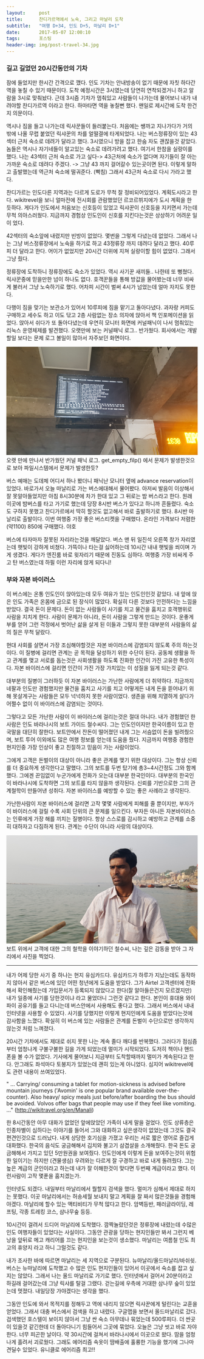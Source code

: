 ```yaml
---
layout:	    post
title:      찬디가르역에서 노숙, 그리고 마날리 도착 	
subtitle:   "여행 D+34, 인도 D+5, 마날리 D+1"
date:       2017-05-07 12:00:10 
tags:       포스팅
header-img: img/post-travel-34.jpg
---
```


### 길고 길었던 20시간동안의 기차

잠에 들었지만 한시간 간격으로 깼다. 인도 기차는 안내방송이 없기 때문에 자칫 하다간 역을 놓칠 수 있기 때문이다. 도착 예정시간은 3시였는데 당연히 연착되겠거니 하고 알람을 3시로 맞춰놨다. 근데 3시즘 기차가 멈춰있고 사람들이 나가는데 물어보니 내가 내려야할 찬디가르역 이라고 한다. 하마타면 역을 놓칠뻔 했다. 왠일로 제시간에 도착 한건지 의문이다.

역시나 짐을 들고 나가는데 릭샤꾼들이 들러붙는다. 처음에는 쌩까고 지나가다가 거의 밖에 나올 무렵 붙었던 릭샤꾼의 차를 얼떨결에 타게되었다. 나는 버스정류장이 있는 43섹터 근처 숙소로 데려가 달라고 했다. 3시였으니 방을 잡고 한숨 자도 괜찮을것 같았다. 놈들은 역시나 자기네들이 알고있는 숙소로 데려가려고 했다. 여기서 한참을 실랑이를 했다. 나는 43섹터 근처 숙소로 가고 싶다-> 43근처에 숙소가 없다며 자기들이 잘 아는 가까운 숙소로 데려다 주겠다. -> 그냥 43 까지 걸어갈수 있는곳이면 된다. 이렇게 말하고 출발했는데 역근처 숙소에 떨궈준다. (빡침) 그래서 43근처 숙소로 다시 가라고 했다.

찬디가르는 인도다른 지역과는 다르게 도로가 무척 잘 정비되어있었다. 계획도시라고 한다. wikitrevel을 보니 얼마전에 전시회를 관람했었던 르코르뷔지에가 도시 계획을 한 듯하다. 게다가 인도에서 처음보는 신호등이 있었고 릭샤꾼이 신호등을 지키면서 가는데 무척 의아스러웠다. 지금까지 경험상 인도인이 신호를 지킨다는것은 상상하기 어려운 일이 었다.

42섹터의 숙소앞에 내렸지만 빈방이 없었다. 몇번을 그렇게 다녔는데 없었다. 그래서 나는 그냥 버스정류장에서 노숙을 하기로 하고 43정류장 까지 데려다 달라고 했다. 40루피 더 달라고 한다. 어이가 없었지만 20시간 더위에 지쳐 실랑이할 힘이 없었다. 그래서 그냥 줬다.

정류장에 도착하니 정류장에도 숙소가 있었다. 역시 사기꾼 새끼들.. 나한테 또 뻥쳤다. 릭샤꾼중에 믿을만한 넘이 하나도 없다. 호객꾼들을 통해 방값을 물어봤는데 너무 비싸게 불러서 그냥 노숙하기로 했다. 어차피 시간이 벌써 4시가 넘었는데 얼마 자지도 못한다.

다행이 짐을 맞기는 보관소가 있어서 10루피에 짐을 맡기고 돌아다녔다. 과자랑 커피도 구매하고 세수도 하고 이도 닦고 2층 사람없는 장소 의자에 앉아서 책 인포메이션을 읽었다. 앉아서 쉬다가 또 돌아다녔는데 우연히 모니터 화면에 커널패닉이 나서 멈춰있는 리눅스 운영체제를 발견했다. 오랫만에 보는 커널패닉 로그.. 반가웠다. 회사에서는 개발할일 보다는 문제 로그 볼일이 많아서 자주보던 화면이다.

![](/img/170507-kernelpanic.jpg)
오랫 만에 만나서 반가웠던 커널 패닉 로그. get_empty_filp() 에서 문제가 발생한것으로 보아 파일시스템에서 문제가 발생한듯?

버스 예매는 도데체 어디서 하나 봤더니 패닉난 모니터 옆에 advance reservation이 있었다. 바로가서 오늘 마날리로 가는 버스에대해서 물어봤다. 아저씨 발음이 이상해서 잘 못알아들었지만 아침 8시30분에 차가 한대 있고 그 뒤로는 밤 버스라고 한다. 원래 이곳에 밤버스를 타고 가기로 했는데 당장 8시반 버스가 있다고 하니까 흔들렸다. 숙소도 구하지 못했고 찬디가르에서 딱히 할것도 없고해서 바로 출발하기로 했다. 8시반 마날리로 출발이다. 이번 여행중 가장 좋은 버스티켓을 구매했다. 온라인 가격보다 저렴한(약1100) 850에 구매했다. 야호

버스에 타자마자 잘못된 자리라는것을 깨달았다. 버스 맨 뒤 일진석 오른쪽 창가 자리였는데 햇빛이 강하게 비쳤다. 가뜩이나 타는걸 싫어하는데 10시간 내내 햇빛을 쐬이며 가게 생겼다. 게다가 엔진룸 바로 윗자리기 때문에 진동도 심하다. 여행중 가장 비싸게 주고 탄 버스였는데 하필 이런 자리에 앉게 되다니!

### 부와 자본 바이러스

이 버스에는 온통 인도인이 앉아있는데 모두 여유가 있는 인도인인것 같았다. 내 앞에 앉은 인도 가족은 온몸에 금으로 된 장식이 많았다. 확실히 다른 것보다 안전하다는 느낌을 받았다. 결국 돈이 문제다. 돈이 없는 사람들이 사기를 치고 물건을 훔치고 호객행위로 사람을 지치게 한다. 사람이 문제가 아니라, 돈이 사람을 그렇게 만드는 것이다. 운좋게 부를 얻어 그런 걱정에서 벗어난 삶을 살게 된 이들과 그렇지 못한 대부분의 사람들의 삶의 질은 무척 달랐다.

현대 사회를 살면서 가장 조심해야할것은 자본 바이러스에 감염되지 않도록 주의 하는것이다. 이 질병에 걸리면 관계는 곧 목적을 달성하기 위한 수단이 된다. 공동체 생활을 하고 관계를 맺고 서로를 돕는것은 사회생활을 하도록 진화한 인간이 가진 고유한 특성이다. 자본 바이러스에 걸리면 인간이 가진 가장 가치있는 이 성질을 잃게 되는것 같다.

대부분의 질병이 그러하듯 이 자본 바이러스는 가난한 사람에게 더 취약하다. 지금까지 네팔과 인도만 경험했지만 물건을 훔치고 사기를 치고 어떻게든 내게 돈을 뜯어내기 위해 못살게구는 사람들은 모두 넉넉하지 못한 사람이었다. 생존을 위해 치열하게 살다가 어쩔수 없이 이 바이러스에 감염되는 것이다.

그렇다고 모든 가난한 사람이 이 바이러스에 걸리는것은 절대 아니다. 내가 경험했던 한 사람은 인도 바라나시의 보트 가이드 철수씨다. 그는 인도인이지만 한국이름이 있고 한국말을 대단히 잘한다. 보트안에서 잔돈이 떨어졌던 내게 그는 서슴없이 돈을 빌려줬으며, 보트 투어 이외에도 많은 여행 정보를 얻는데 도움을 줬다. 지금까지 여행중 경험한 현지인중 가장 인상이 좋고 친절하고 믿음이 가는 사람이었다.

그에게 고객은 돈벌이의 대상이 아니라 좋은 관계를 맺기 위한 대상이다. 그는 항상 신뢰를 더 중요하게 생각한다고 말했다. 그의 보트를 두번 탔기에 총3~4시간정도 그와 함께했다. 그에겐 끈임없이 누군가에게 전화가 오는대 대부분 한국인이다. 대부분의 한국인이 바라나시에 도착하면 그의 보트를 타지 않을까 생각된다. 신뢰를 기반으로한 그의 관계철학이 만들어낸 성취다. 자본 바이러스를 예방할 수 있는 좋은 사례라고 생각된다.

가난한사람이 자본 바이러스에 걸리면 고작 몇몇 사람에게 피해를 줄 뿐이지만, 부자가 이 바이러스에 걸릴 수록 사회 단위의 큰 문제를 일으킨다. 부자든 아니든 자본바이러스는 인류에게 가장 해를 끼치는 질병이다. 항상 스스로를 감시하고 예방하고 관계를 소중히 대하자고 다짐하게 된다. 관계는 수단이 아니라 사랑의 대상이다.

![](/img/170507-chulsu.jpg)
보트 위에서 고객에 대한 그의 철학을 이야기하던 철수씨, 나는 깊은 감동을 받아 그 자리에서 사진을 찍었다.

----

내가 어제 당한 사기 중 하나는 현지 유심카드다. 유심카드가 하루가 지났는데도 동작하지 않아서 같은 버스에 있던 어떤 청년에게 도움을 받았다. 그가 Airtel 고객센터에 전화해서 확인해줬는데 가입문서가 등록되지 않았다고 한다(잘 알아들은건지 모르겠지만) 내가 일종에 사기를 당한것이냐 라고 물었더니 그런것 같다고 한다. 본인이 휴대용 와이파이 공유기를 들고 다니는데 버스안에서 사용해도 좋다고 했다. 그래서 버스에서 내내 인터넷을 사용할 수 있었다. 사기를 당했지만 이렇게 현지인에게 도움을 받았다는것에 감사함을 느꼈다. 확실히 이 버스에 있는 사람들은 관계를 돈벌이 수단으로만 생각하지 않는것 처럼 느껴졌다.

20시간 기차에서도 제대로 쉬지 못한 나는 계속 졸다 깨다를 반복했다. 그러다가 점심즘 부터 엄청나게 구불구불한 길을 가게 되었는데 멀미가 시작되었다. 도저히 책이나 핸드폰을 볼 수가 없었다. 기사에게 물어보니 지금부터 도착할때까지 멀미가 계속된다고 한다. 안그래도 좌석마다 토봉지가 있었는데 괜히 있는게 아니었다. 심지어 wikitrevel에도 관련 내용이 쓰여있었다.
>
" ... Carrying/ consuming a tablet for motion-sickness is advised before mountain journeys ('Avomin' is one popular brand available over-the-counter). Also heavy/ spicy meals just before/after boarding the bus should be avoided. Volvos offer bags that people may use if they feel like vomiting. ..." (http://wikitravel.org/en/Manali)

한 8시간동안 아무 대화가 없었던 앞에앉았던 가족이 내게 말을 걸었다. 인도 상류층은 인종차별이 심하다는 이야기를 들어서 그와 대화하고 싶은생각이 없었는데 그것도 결국 편견인것으로 드러났다. 내게 상당한 호기심을 가졌고 우리는 서로 짧은 영어로 즐겁게 대화했다. 한국의 음식도 궁금해해서 김치와 불고기 삼겹살을 소개해줬다. 한국 돈도 궁금해해서 가지고 있던 5만원권을 보여줬다. 인도인에게 이렇게 돈을 보여주는것이 위험한 일이기는 하지만 (견물생심) 우려와는 다르게 잘 구경하고 바로 내게 돌려줬다. 그는 높은 계급의 군인이라고 하는데 내가 잘 이해한것이 맞다면 두번째 계급이라고 했다. 이런사람이 고작 몇푼을 훔치겠는가.

인터넷도 되겠다. 내일부터 마날리에서 뭘할지 검색을 했다. 멀미가 심해서 제대로 하지는 못했다. 이곳 마날리에서는 허송세월 보내지 말고 계획을 잘 짜서 많은것들을 경험해야겠다. 마날리에 할수 있는 액티비티가 무척 많다고 한다. 암벽등반, 패러글라이딩, 레프팅, 각종 트레킹 코스, 삼나무숲 등등.

10시간이 걸려서 드디어 마날리에 도착했다. 깜짝놀랐던것은 정류장에 내렸는데 수많은 인도 여행자들이 있었다는 사실이다. 그동안 관광을 당하는 현지인들만 봐서 그런지 베낭을 앞뒤로 메고 캐리어를 끄는 현지인을 보는것이 생소했다. 마날리는 여름철 인도 최고의 휴양지 라고 하니 그럴것도 같다.

내가 조사한 바에 따르면 마날리는 세 지역으로 구분된다. 뉴마날리/올드마날리/바쉬쉿. 버스는 뉴마날리에 도착했고 수 많은 인도 현지인들이 있어서 이곳에서 숙소를 잡고 싶지는 않았다. 그래서 나는 올드 마날리로 가기로 했다. 인터넷에서 걸어서 20분이라고 하길래 걸어갔는데 그냥 릭샤를 탈걸 그랬다. 걷는길에 우측에 거대한 삼나무 숲이 있었는데 멋졌다. 내일당장 가야겠다는 생각을 했다.

그동안 인도에 와서 목적지를 정해두고 역에 내리지 않으면 릭샤꾼에게 털린다는 교훈을 얻었다. 그래서 대충 버스에서 검색을 하고 내렸다. 구글맵을 보면서 올드마날리로 갔다. 검색했던 호스텔이 보이지 않아서 그냥 싼 숙소 아무데나 묶었는데 500루피다. 더 싼곳이 있을것 같긴한데 더 돌아다니기 힘들어서 그곳에 묶었다. 오늘은 그냥 씻고 바로 자야한다. 너무 피곤한 날이다. 약 30시간에 걸쳐서 바라나시에서 이곳으로 왔다. 땀을 엄청나게 흘려서 괴로웠다. 그래도 에어리즘 속옷이 땀배출에 훌륭한 기능을 했기에 그나마 견딜수 있었다. 유니클로 에어리즘 최고!!

